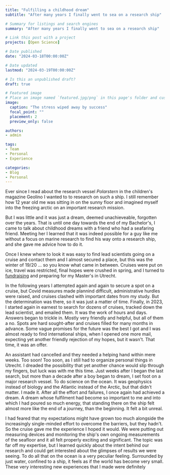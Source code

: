 ```yaml
---
title: "Fulfilling a childhood dream"
subtitle: "After many years I finally went to sea on a research ship"

# Summary for listings and search engines
summary: "After many years I finally went to sea on a research ship"

# Link this post with a project
projects: [Open Science]

# Date published
date: "2024-03-18T00:00:00Z"

# Date updated
lastmod: "2024-03-19T00:00:00Z"

# Is this an unpublished draft?
draft: true

# Featured image
# Place an image named `featured.jpg/png` in this page's folder and customize its options here.
image:
  caption: "The stress wiped away by success"
  focal_point: ""
  placement: 2
  preview_only: false

authors:
- admin

tags:
- Team
- Personal
- Experience

categories:
- Blog
- Personal
---
```


Ever since I read about the research vessel *Polarstern* in the children's magazine Geolino I wanted to to research on such a ship. I still remember how 12 year old me was sitting in on the sunny floor and imagined myself into the freezing arctic on an important research mission.

But I was little and it was just a dream, deemed unachieveable, forgotten over the years. That is until one day towards the end of my Bachelor's, I came to talk about childhood dreams with a friend who had a seafaring friend. Meeting her I learned that it was indeed possible for a guy like me without a focus on marine research to find his way onto a research ship, and she gave me advice how to do it.

Once I knew where to look it was easy to find lead scientists going on a cruise and contact them and I almost secured a place, but this was the winter of 19/20 ... so you know what came in between. Cruises were put on ice, travel was restricted, final hopes were crushed in spring, and I turned to [fundraising](post/fundraising) and preparing for my Master's in Utrecht.

In the following years I attempted again and again to secure a spot on a cruise, but Covid measures made plannind difficult, administrative hurdles were raised, and cruises clashed with important dates from my study. But the determination was there, so it was just a matter of time. Finally, in 2023, I started again in earnest to search for dozens of cruises, tracked down the lead scientist, and emailed them. It was the work of hours and days. Answers began to trickle in. Mostly very friendly and helpful, but all of them a no. Spots are hard sought-after and cruises filled for many months in advance. Some vague promises for the future was the best I got and I was almost ready to find international ships, when I opened one more mail, expecting yet another friendly rejection of my hopes, but it wasn't. That time, it was an offer.

An assistant had cancelled and they needed a helping hand within mere weeks. Too soon! Too soon, as I still had to organize personal things in Utrecht. I dreaded the possibility that yet another chance would slip through my fingers, but luck was with me this time. Just weeks after I began the last search, but more than a decade after a boy began to dream, I set foot on a major research vessel. To do science on the ocean. It was geophysics instead of biology and the Atlantic instead of the Arctic, but that didn't matter. I made it. After all the effort and failures, I once again had achieved a dream. A dream whose fulfilment had become so important to me and into which I had poured so much energy, that standing there on the ship felt almost more like the end of a journey, than the beginning. It felt a bit unreal.

I had feared that my expectations might have grown too much alongside the increasingly single-minded effort to overcome the barriers, but they hadn't. So the cruise gave me the experience I hoped it would. We were putting out measuring devices and monitoring the ship's own ongoing measurements of the seafloor and it all felt properly exciting and significant. The topic was far off my expertise, but I learned quickly about the intent behind our research and could get interested about the glimpses of results we were seeing. To do all that on the ocean is a very peculiar feeling. Surrounded by just water, confined to a ship, it feels as if the world has become very small. These very interesting new experiences that I made were definitely 
